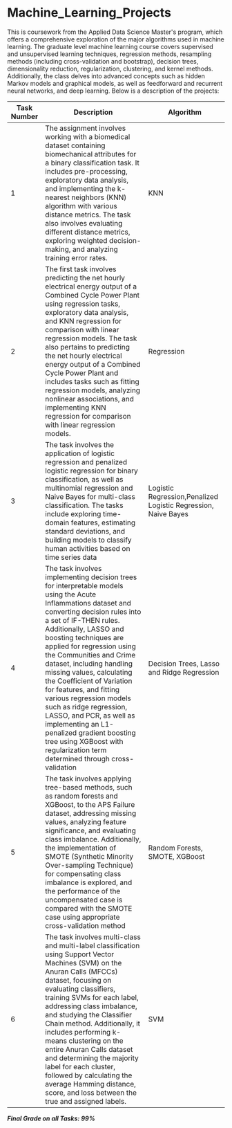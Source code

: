 # Machine_Learning_Projects

This is coursework from the Applied Data Science Master's program, which offers a comprehensive exploration of the major algorithms used in machine learning. The graduate level machine learning course covers supervised and unsupervised learning techniques, regression methods, resampling methods (including cross-validation and bootstrap), decision trees, dimensionality reduction, regularization, clustering, and kernel methods. Additionally, the class delves into advanced concepts such as hidden Markov models and graphical models, as well as feedforward and recurrent neural networks, and deep learning. Below is a description of the projects:

| Task Number | Description | Algorithm |
|-------------|-------------|-----------|
| 1           | The assignment involves working with a biomedical dataset containing biomechanical attributes for a binary classification task. It includes pre-processing, exploratory data analysis, and implementing the k-nearest neighbors (KNN) algorithm with various distance metrics. The task also involves evaluating different distance metrics, exploring weighted decision-making, and analyzing training error rates.| KNN |
| 2           | The first task involves predicting the net hourly electrical energy output of a Combined Cycle Power Plant using regression tasks, exploratory data analysis, and KNN regression for comparison with linear regression models. The task also pertains to predicting the net hourly electrical energy output of a Combined Cycle Power Plant and includes tasks such as fitting regression models, analyzing nonlinear associations, and implementing KNN regression for comparison with linear regression models.| Regression |
| 3           | The task involves the application of logistic regression and penalized logistic regression for binary classification, as well as multinomial regression and Naive Bayes for multi-class classification. The tasks include exploring time-domain features, estimating standard deviations, and building models to classify human activities based on time series data | Logistic Regression,Penalized Logistic Regression, Naive Bayes |
| 4          | The task involves implementing decision trees for interpretable models using the Acute Inflammations dataset and converting decision rules into a set of IF-THEN rules. Additionally, LASSO and boosting techniques are applied for regression using the Communities and Crime dataset, including handling missing values, calculating the Coefficient of Variation for features, and fitting various regression models such as ridge regression, LASSO, and PCR, as well as implementing an L1-penalized gradient boosting tree using XGBoost with regularization term determined through cross-validation| Decision Trees, Lasso and Ridge Regression|
| 5           | The task involves applying tree-based methods, such as random forests and XGBoost, to the APS Failure dataset, addressing missing values, analyzing feature significance, and evaluating class imbalance. Additionally, the implementation of SMOTE (Synthetic Minority Over-sampling Technique) for compensating class imbalance is explored, and the performance of the uncompensated case is compared with the SMOTE case using appropriate cross-validation method | Random Forests, SMOTE, XGBoost |
| 6           | The task involves multi-class and multi-label classification using Support Vector Machines (SVM) on the Anuran Calls (MFCCs) dataset, focusing on evaluating classifiers, training SVMs for each label, addressing class imbalance, and studying the Classifier Chain method. Additionally, it includes performing k-means clustering on the entire Anuran Calls dataset and determining the majority label for each cluster, followed by calculating the average Hamming distance, score, and loss between the true and assigned labels. | SVM |

**_Final Grade on all Tasks: 99%_**
